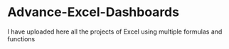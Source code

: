 # Advance-Excel-Dashboards
I have uploaded here all the projects of Excel using multiple formulas and functions
